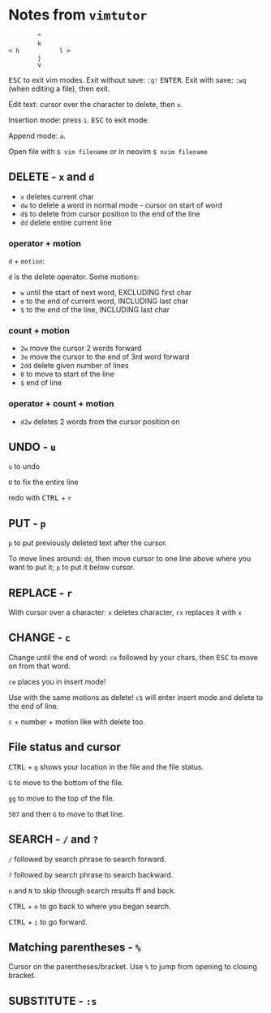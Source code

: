 # Notes from `vimtutor`

```
        ^
        k
< h           l >
        j
        v
```

<kbd>ESC</kbd> to exit vim modes.
Exit without save: `:q!` <kbd>ENTER</kbd>.
Exit with save: `:wq` (when editing a file), then exit.

Edit text: cursor over the character to delete, then `x`.

Insertion mode: press `i`. <kbd>ESC</kbd> to exit mode.

Append mode: `a`.

Open file with `$ vim filename` or in neovim `$ nvim filename`

## DELETE - `x` and `d`

- `x` deletes current char
- `dw` to delete a word in normal mode - cursor on start of word
- `d$` to delete from cursor position to the end of the line
- `dd` delete entire current line

### operator + motion

`d` + `motion`:

`d` is the delete operator. Some motions:

- `w` until the start of next word, EXCLUDING first char
- `e` to the end of current word, INCLUDING last char
- `$` to the end of the line, INCLUDING last char

### count + motion

- `2w` move the cursor 2 words forward
- `3e` move the cursor to the end of 3rd word forward
- `2dd` delete given number of lines
- `0` to move to start of the line
- `$` end of line

### operator + count + motion

- `d2w` deletes 2 words from the cursor position on

## UNDO - `u`

`u` to undo

`U` to fix the entire line

redo with <kbd>CTRL</kbd> + `r`

## PUT - `p`

`p` to put previously deleted text after the cursor.

To move lines around: `dd`, then move cursor to one line above where you want to put it; `p` to put it below cursor.

## REPLACE - `r`

With cursor over a character: `x` deletes character, `rx` replaces it with `x`

## CHANGE - `c`

Change until the end of word: `ce` followed by your chars, then <kbd>ESC</kbd> to move on from that word.

`ce` places you in insert mode!

Use with the same motions as delete! `c$` will enter insert mode and delete to the end of line.

`c` + number + motion like with delete too.

## File status and cursor

<kbd>CTRL</kbd> + `g` shows your location in the file and the file status.

`G` to move to the bottom of the file.

`gg` to move to the top of the file.

`507` and then `G` to move to that line.

## SEARCH - `/` and `?`

`/` followed by search phrase to search forward.

`?` followed by search phrase to search backward.

`n` and `N` to skip through search results ff and back.

<kbd>CTRL</kbd> + `o` to go back to where you began search.

<kbd>CTRL</kbd> + `i` to go forward.

## Matching parentheses - `%`

Cursor on the parentheses/bracket. Use `%` to jump from opening to closing bracket.

## SUBSTITUTE - `:s`
